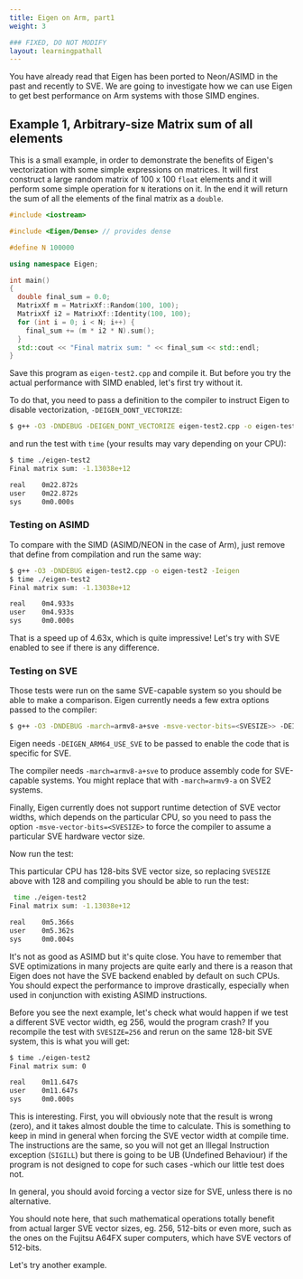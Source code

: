 ```yaml
---
title: Eigen on Arm, part1
weight: 3

### FIXED, DO NOT MODIFY
layout: learningpathall
---
```


You have already read that Eigen has been ported to Neon/ASIMD in the past and recently to SVE. We are going to investigate how we can use Eigen to get best performance on Arm systems with those SIMD engines.

## Example 1, Arbitrary-size Matrix sum of all elements

This is a small example, in order to demonstrate the benefits of Eigen's vectorization with some simple expressions on matrices. It will first construct a large random matrix of 100 x 100 `float` elements and it will perform some simple operation for `N` iterations on it. In the end it will return the sum of all the elements of the final matrix as a `double`.

```C++
#include <iostream>

#include <Eigen/Dense> // provides dense

#define N 100000

using namespace Eigen;

int main()
{
  double final_sum = 0.0;
  MatrixXf m = MatrixXf::Random(100, 100);
  MatrixXf i2 = MatrixXf::Identity(100, 100);
  for (int i = 0; i < N; i++) {
    final_sum += (m * i2 * N).sum();
  }
  std::cout << "Final matrix sum: " << final_sum << std::endl;
}
```

Save this program as `eigen-test2.cpp` and compile it. But before you try the actual performance with SIMD enabled, let's first try without it.

To do that, you need to pass a definition to the compiler to instruct Eigen to disable vectorization, `-DEIGEN_DONT_VECTORIZE`:

```bash
$ g++ -O3 -DNDEBUG -DEIGEN_DONT_VECTORIZE eigen-test2.cpp -o eigen-test2 -Ieigen
```

and run the test with `time` (your results may vary depending on your CPU):

```bash
$ time ./eigen-test2
Final matrix sum: -1.13038e+12

real    0m22.872s
user    0m22.872s
sys     0m0.000s
```

### Testing on ASIMD

To compare with the SIMD (ASIMD/NEON in the case of Arm), just remove that define from compilation and run the same way:

```bash
$ g++ -O3 -DNDEBUG eigen-test2.cpp -o eigen-test2 -Ieigen
$ time ./eigen-test2
Final matrix sum: -1.13038e+12

real    0m4.933s
user    0m4.933s
sys     0m0.000s
```

That is a speed up of 4.63x, which is quite impressive! Let's try with SVE enabled to see if there is any difference.

### Testing on SVE

Those tests were run on the same SVE-capable system so you should be able to make a comparison.
Eigen currently needs a few extra options passed to the compiler:

```bash
$ g++ -O3 -DNDEBUG -march=armv8-a+sve -msve-vector-bits=<SVESIZE>> -DEIGEN_ARM64_USE_SVE eigen-test2.cpp -o eigen-test2 -Ieigen
```

Eigen needs `-DEIGEN_ARM64_USE_SVE` to be passed to enable the code that is specific for SVE.

The compiler needs `-march=armv8-a+sve` to produce assembly code for SVE-capable systems. You might replace that with `-march=armv9-a` on SVE2 systems.

Finally, Eigen currently does not support runtime detection of SVE vector widths, which depends on the particular CPU, so you need to pass the option `-msve-vector-bits=<SVESIZE>` to force the compiler to assume a particular SVE hardware vector size.

Now run the test:

This particular CPU has 128-bits SVE vector size, so replacing `SVESIZE` above with 128 and compiling you should be able to run the test:

```bash
 time ./eigen-test2
Final matrix sum: -1.13038e+12

real    0m5.366s
user    0m5.362s
sys     0m0.004s
```

It's not as good as ASIMD but it's quite close. You have to remember that SVE optimizations in many projects are quite early and there is a reason that Eigen does not have the SVE backend enabled by default on such CPUs. You should expect the performance to improve drastically, especially when used in conjunction with existing ASIMD instructions.

Before you see the next example, let's check what would happen if we test a different SVE vector width, eg 256, would the program crash? If you recompile the test with `SVESIZE=256` and rerun on the same 128-bit SVE system, this is what you will get:

```bash
$ time ./eigen-test2
Final matrix sum: 0

real    0m11.647s
user    0m11.647s
sys     0m0.000s
```

This is interesting. First, you will obviously note that the result is wrong (zero), and it takes almost double the time to calculate. This is something to keep in mind in general when forcing the SVE vector width at compile time. The instructions are the same, so you will not get an Illegal Instruction exception (`SIGILL`) but there is going to be UB (Undefined Behaviour) if the program is not designed to cope for such cases -which our little test does not.

In general, you should avoid forcing a vector size for SVE, unless there is no alternative.

You should note here, that such mathematical operations totally benefit from actual larger SVE vector sizes, eg. 256, 512-bits or even more, such as the ones on the Fujitsu A64FX super computers, which have SVE vectors of 512-bits.

Let's try another example.
